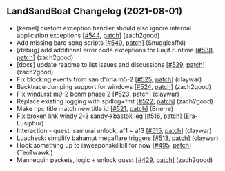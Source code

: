## LandSandBoat Changelog (2021-08-01)
- [kernel] custom exception handler should also ignore internal application exceptions [[#544](https://github.com/LandSandBoat/server/pull/544), [patch](https://github.com/LandSandBoat/server/pull/544.patch)] (zach2good)
- Add missing bard song scripts [[#540](https://github.com/LandSandBoat/server/pull/540), [patch](https://github.com/LandSandBoat/server/pull/540.patch)] (Snugglesffxi)
- [debug] add additional error code exceptions for luajit runtime [[#538](https://github.com/LandSandBoat/server/pull/538), [patch](https://github.com/LandSandBoat/server/pull/538.patch)] (zach2good)
- [docs] update readme to list issues and discussions [[#529](https://github.com/LandSandBoat/server/pull/529), [patch](https://github.com/LandSandBoat/server/pull/529.patch)] (zach2good)
- Fix blocking events from san d'oria m5-2 [[#525](https://github.com/LandSandBoat/server/pull/525), [patch](https://github.com/LandSandBoat/server/pull/525.patch)] (claywar)
- Backtrace dumping support for windows [[#524](https://github.com/LandSandBoat/server/pull/524), [patch](https://github.com/LandSandBoat/server/pull/524.patch)] (zach2good)
- Fix windurst m9-2 bcnm phase 2 [[#523](https://github.com/LandSandBoat/server/pull/523), [patch](https://github.com/LandSandBoat/server/pull/523.patch)] (claywar)
- Replace existing logging with spdlog+fmt [[#522](https://github.com/LandSandBoat/server/pull/522), [patch](https://github.com/LandSandBoat/server/pull/522.patch)] (zach2good)
- Make npc title match new title id [[#521](https://github.com/LandSandBoat/server/pull/521), [patch](https://github.com/LandSandBoat/server/pull/521.patch)] (Brierre)
- Fix broken link windy 2-3 sandy->bastok leg [[#516](https://github.com/LandSandBoat/server/pull/516), [patch](https://github.com/LandSandBoat/server/pull/516.patch)] (Era-Lusiphur)
- Interaction - quest: samurai unlock, af1 ~ af3 [[#515](https://github.com/LandSandBoat/server/pull/515), [patch](https://github.com/LandSandBoat/server/pull/515.patch)] (claywar)
- Luacheck: simplify bahamut megaflare triggers [[#513](https://github.com/LandSandBoat/server/pull/513), [patch](https://github.com/LandSandBoat/server/pull/513.patch)] (claywar)
- Hook something up to isweaponskillkill for now [[#495](https://github.com/LandSandBoat/server/pull/495), [patch](https://github.com/LandSandBoat/server/pull/495.patch)] (TeoTwawki)
- Mannequin packets, logic + unlock quest [[#429](https://github.com/LandSandBoat/server/pull/429), [patch](https://github.com/LandSandBoat/server/pull/429.patch)] (zach2good)

